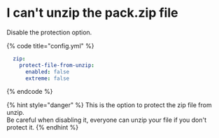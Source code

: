 # I can't unzip the pack.zip file

Disable the protection option.

{% code title="config.yml" %}
```yaml
  zip:
    protect-file-from-unzip:
      enabled: false
      extreme: false
```
{% endcode %}

{% hint style="danger" %}
This is the option to protect the zip file from unzip.\
Be careful when disabling it, everyone can unzip your file if you don't protect it.
{% endhint %}
